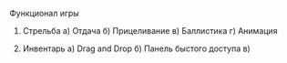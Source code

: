 Функционал игры
1. Стрельба
   а) Отдача
   б) Прицеливание
   в) Баллистика
   г) Анимация
2) Инвентарь
   а) Drag and Drop
   б) Панель быстого доступа
   в) 
